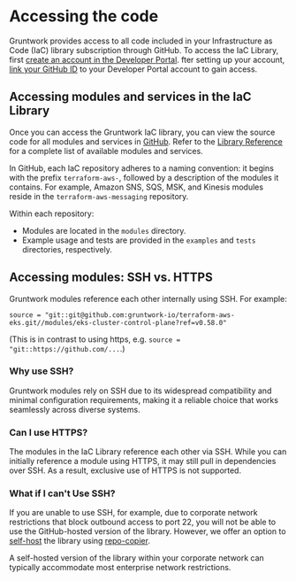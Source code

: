 # Accessing the code  

Gruntwork provides access to all code included in your Infrastructure as Code (IaC) library subscription through GitHub. To access the IaC Library, first [create an account in the Developer Portal](/2.0/docs/overview/getting-started/create-account). fter setting up your account, [link your GitHub ID](/2.0/docs/overview/getting-started/link-github-id) to your Developer Portal account to gain access.  

## Accessing modules and services in the IaC Library  

Once you can access the Gruntwork IaC library, you can view the source code for all modules and services in [GitHub](https://github.com/orgs/gruntwork-io/repositories). Refer to the [Library Reference](/library/reference) for a complete list of available modules and services.  

In GitHub, each IaC repository adheres to a naming convention: it begins with the prefix `terraform-aws-`, followed by a description of the modules it contains. For example, Amazon SNS, SQS, MSK, and Kinesis modules reside in the `terraform-aws-messaging` repository. 

Within each repository:  
- Modules are located in the `modules` directory.  
- Example usage and tests are provided in the `examples` and `tests` directories, respectively.  

## Accessing modules: SSH vs. HTTPS  

Gruntwork modules reference each other internally using SSH. For example:  
```hcl
source = "git::git@github.com:gruntwork-io/terraform-aws-eks.git//modules/eks-cluster-control-plane?ref=v0.58.0"
```

(This is in contrast to using https, e.g. `source = "git::https://github.com/...`.)

### Why use SSH?  

Gruntwork modules rely on SSH due to its widespread compatibility and minimal configuration requirements, making it a reliable choice that works seamlessly across diverse systems.

### Can I use HTTPS?  

The modules in the IaC Library reference each other via SSH. While you can initially reference a module using HTTPS, it may still pull in dependencies over SSH. As a result, exclusive use of HTTPS is not supported.

### What if I can't Use SSH?  

If you are unable to use SSH, for example, due to corporate network restrictions that block outbound access to port 22, you will not be able to use the GitHub-hosted version of the library. However, we offer an option to [self-host](/2.0/docs/library/guides/self-hosting) the library using [repo-copier](https://github.com/gruntwork-io/repo-copier).  

A self-hosted version of the library within your corporate network can typically accommodate most enterprise network restrictions.  

